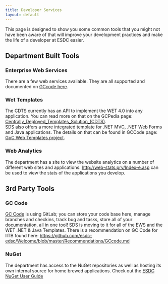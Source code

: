 ```yaml
---
title: Developer Services
layout: default
---
```


This page is designed to show you some common tools that you might not have been aware of that will improve your development practices and make the life of a developer at ESDC easier.

## Department Built Tools

### Enterprise Web Services

There are a few web services available. They are all supported and documented on [GCcode here](https://gccode.ssc-spc.gc.ca/iitb-dgiit/sds/ews).

### Wet Templates

The CDTS currently has an API to implement the WET 4.0 into any application. You can read more on that on the GCPedia page: [Centrally_Deployed_Templates_Solution_(CDTS)](https://www.gcpedia.gc.ca/wiki/Centrally_Deployed_Templates_Solution_(CDTS)).  
SDS also offers a more integrated template for .NET MVC, .NET Web Forms and Java applications. The details on that can be found in GCCode page: [GoC Web Templates project](https://gccode.ssc-spc.gc.ca/GOCWebTemplates).

### Web Analytics

The department has a site to view the website analytics on a number of different web sites and applications. <http://web-stats.prv/Index-e.asp> can be used to view the stats of the applications you develop.

## 3rd Party Tools

### GC Code

[GC Code](https://gccode.ssc-spc.gc.ca/)
is using GitLab; you can store your code base here, manage branches and checkins, track bug and tasks, store all of your documentation, all in one tool! SDS is moving to it for all of the EWS and the WET .NET & Java Templates.
There is a recommendation on GC Code for IITB found here: <https://github.com/esdc-edsc/Welcome/blob/master/Recommendations/GCcode.md>

### NuGet

The department has access to the NuGet repositories as well as hosting its own internal source for home brewed applications.
Check out the [ESDC NuGet User Guide](https://github.com/esdc-devcop/ESDC-Development-Setup/blob/master/nugetuserguide.md)
